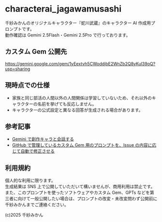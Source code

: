# characterai_jagawamusashi

千紗みかんのオリジナルキャラクター『蛇川武蔵』のキャラクター AI 作成用プロンプトです。  
動作確認は Gemini 2.5Flash・Gemini 2.5Pro で行っております。

## カスタム Gem 公開先

https://gemini.google.com/gem/1yEextvh5CWoddjbE2WnZb2Q8yKul39oQ?usp=sharing

## 現時点での仕様

- 家族と同じ部活の人間以外の人間関係は学習していないため、それ以外のキャラクターの名前を挙げても反応しません。
- キャラクターの公式設定と異なる回答が生成される場合があります。

## 参考記事

- [Gemini で創作キャラと会話する](https://zenn.dev/chisamikan/articles/5116ec0deaeda0)
- [GitHub で管理しているカスタム Gem 用のプロンプトを、Issue の内容に応じて自動で修正させる](https://zenn.dev/chisamikan/articles/d0eea6dd120ea4)

## 利用規約

個人的な利用に限ります。  
生成結果は SNS 上で公開していただいて構いませんが、商用利用は禁止です。  
また、このプロンプトを使ったソフトウェアやカスタム Gem、GPTs などを第三者に向けて一般公開したい場合は、プロンプトの改変・未改変問わず公開前に千紗みかんまでご連絡ください。

(c)2025 千紗みかん
